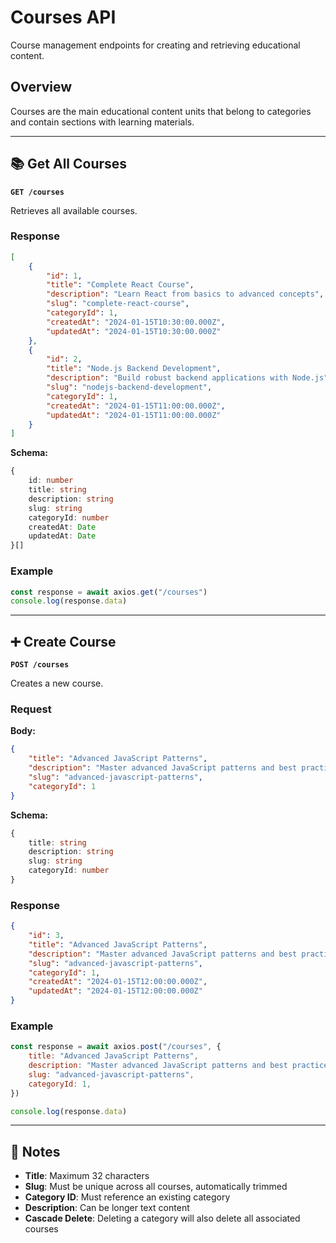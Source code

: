 # Courses API

Course management endpoints for creating and retrieving educational content.

## Overview

Courses are the main educational content units that belong to categories and contain sections with learning materials.

---

## 📚 Get All Courses

**`GET /courses`**

Retrieves all available courses.

### Response

```json
[
	{
		"id": 1,
		"title": "Complete React Course",
		"description": "Learn React from basics to advanced concepts",
		"slug": "complete-react-course",
		"categoryId": 1,
		"createdAt": "2024-01-15T10:30:00.000Z",
		"updatedAt": "2024-01-15T10:30:00.000Z"
	},
	{
		"id": 2,
		"title": "Node.js Backend Development",
		"description": "Build robust backend applications with Node.js",
		"slug": "nodejs-backend-development",
		"categoryId": 1,
		"createdAt": "2024-01-15T11:00:00.000Z",
		"updatedAt": "2024-01-15T11:00:00.000Z"
	}
]
```

**Schema:**

```typescript
{
	id: number
	title: string
	description: string
	slug: string
	categoryId: number
	createdAt: Date
	updatedAt: Date
}[]
```

### Example

```javascript
const response = await axios.get("/courses")
console.log(response.data)
```

---

## ➕ Create Course

**`POST /courses`**

Creates a new course.

### Request

**Body:**

```json
{
	"title": "Advanced JavaScript Patterns",
	"description": "Master advanced JavaScript patterns and best practices",
	"slug": "advanced-javascript-patterns",
	"categoryId": 1
}
```

**Schema:**

```typescript
{
	title: string
	description: string
	slug: string
	categoryId: number
}
```

### Response

```json
{
	"id": 3,
	"title": "Advanced JavaScript Patterns",
	"description": "Master advanced JavaScript patterns and best practices",
	"slug": "advanced-javascript-patterns",
	"categoryId": 1,
	"createdAt": "2024-01-15T12:00:00.000Z",
	"updatedAt": "2024-01-15T12:00:00.000Z"
}
```

### Example

```javascript
const response = await axios.post("/courses", {
	title: "Advanced JavaScript Patterns",
	description: "Master advanced JavaScript patterns and best practices",
	slug: "advanced-javascript-patterns",
	categoryId: 1,
})

console.log(response.data)
```

---

## 📝 Notes

-   **Title**: Maximum 32 characters
-   **Slug**: Must be unique across all courses, automatically trimmed
-   **Category ID**: Must reference an existing category
-   **Description**: Can be longer text content
-   **Cascade Delete**: Deleting a category will also delete all associated courses
